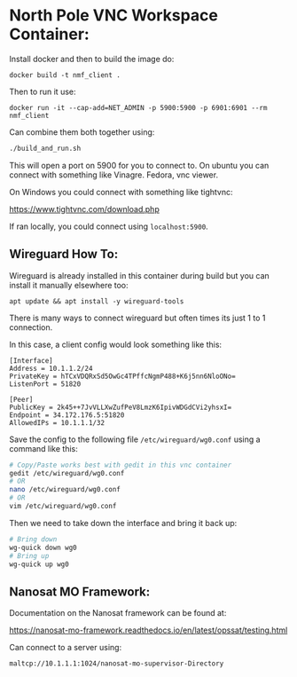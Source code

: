 # North Pole VNC Workspace Container:

Install docker and then to build the image do:

```
docker build -t nmf_client .
```

Then to run it use:

```
docker run -it --cap-add=NET_ADMIN -p 5900:5900 -p 6901:6901 --rm nmf_client
```

Can combine them both together using:

``` bash
./build_and_run.sh
```

This will open a port on 5900 for you to connect to. On ubuntu you can connect with something like Vinagre. Fedora, vnc viewer.

On Windows you could connect with something like tightvnc:

https://www.tightvnc.com/download.php

If ran locally, you could connect using `localhost:5900`.

## Wireguard How To:

Wireguard is already installed in this container during build but you can install it manually elsewhere too:

```
apt update && apt install -y wireguard-tools
```

There is many ways to connect wireguard but often times its just 1 to 1 connection. 

In this case, a client config would look something like this:

```
[Interface]
Address = 10.1.1.2/24
PrivateKey = hTCxVDQRxSd5OwGc4TPffcNgmP488+K6j5nn6NloONo=
ListenPort = 51820

[Peer]
PublicKey = 2k45++7JvVLLXwZufPeV8LmzK6IpivWDGdCVi2yhsxI=
Endpoint = 34.172.176.5:51820
AllowedIPs = 10.1.1.1/32
```

Save the config to the following file `/etc/wireguard/wg0.conf` using a command like this:

``` bash
# Copy/Paste works best with gedit in this vnc container
gedit /etc/wireguard/wg0.conf
# OR
nano /etc/wireguard/wg0.conf
# OR
vim /etc/wireguard/wg0.conf
```

Then we need to take down the interface and bring it back up:

``` bash
# Bring down
wg-quick down wg0
# Bring up
wg-quick up wg0
```

## Nanosat MO Framework:

Documentation on the Nanosat framework can be found at:

https://nanosat-mo-framework.readthedocs.io/en/latest/opssat/testing.html

Can connect to a server using:

```
maltcp://10.1.1.1:1024/nanosat-mo-supervisor-Directory
```

